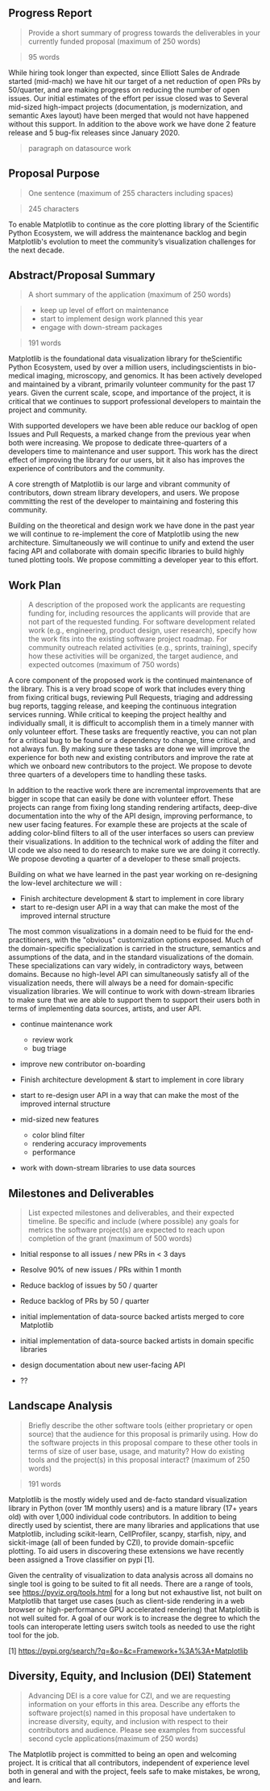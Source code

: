 ## Progress Report

> Provide a short summary of progress towards the deliverables in your
> currently funded proposal (maximum of 250 words)

> 95 words

While hiring took longer than expected, since Elliott Sales de Andrade
started (mid-mach) we have hit our target of a net reduction of open
PRs by 50/quarter, and are making progress on reducing the number of
open issues.  Our initial estimates of the effort per issue closed was
to Several mid-sized high-impact projects (documentation, js
modernization, and semantic Axes layout) have been merged that would
not have happened without this support.  In addition to the above work
we have done 2 feature release and 5 bug-fix releases since January
2020.

> paragraph on datasource work



## Proposal Purpose

> One sentence (maximum of 255 characters including spaces)

> 245 characters

​​To enable Matplotlib to continue as the core plotting library of the
Scientific Python Ecosystem, we will address the maintenance backlog
and begin Matplotlib's evolution to meet the community’s visualization
challenges for the next decade.


## Abstract/Proposal Summary
> A short summary of the application ​(maximum of 250 words)

> - keep up level of effort on maintenance
> - start to implement design work planned this year
> - engage with down-stream packages

> 191 words

​​Matplotlib is the foundational data visualization library for the
​​Scientific Python Ecosystem, used by over a million users, including
​​scientists in bio-medical imaging, microscopy, and genomics.  It has
​​been actively developed and maintained by a vibrant, primarily
​​volunteer community for the past 17 years.  Given the current scale,
​​scope, and importance of the project, it is critical that we continues
​​to support professional developers to maintain the project and
​​community.

With supported developers we have been able reduce our backlog of open
Issues and Pull Requests, a marked change from the previous year when
both were increasing.  We propose to dedicate three-quarters of a
developers time to maintenance and user support.  This work has the
direct effect of improving the library for our users, bit it also has
improves the experience of contributors and the community.

A core strength of Matplotlib is our large and vibrant community of
contributors, down stream library developers, and users.  We propose
committing the rest of the developer to maintaining and fostering this
community.

Building on the theoretical and design work we have done in the past
year we will continue to re-implement the core of Matplotlib using the
new architecture.  Simultaneously we will continue to unify and extend
the user facing API and collaborate with domain specific libraries to
build highly tuned plotting tools.  We propose committing a developer
year to this effort.

## Work Plan

> A description of the proposed work the applicants are requesting
> funding for, including resources the applicants will provide that
> are not part of the requested funding. For software development
> related work (e.g., engineering, product design, user research),
> specify how the work fits into the existing software project
> roadmap. For community outreach related activities (e.g., sprints,
> training), specify how these activities will be organized, the
> target audience, and expected outcomes (maximum of 750 words)

A core component of the proposed work is the continued maintenance of
the library. This is a very broad scope of work that includes every
thing from fixing critical bugs, reviewing Pull Requests, triaging and
addressing bug reports, tagging release, and keeping the continuous
integration services running.  While critical to keeping the project
healthy and individually small, it is difficult to accomplish them in
a timely manner with only volunteer effort.  These tasks are
frequently reactive, you can not plan for a critical bug to be found
or a dependency to change, time critical, and not always fun.  By
making sure these tasks are done we will improve the experience for
both new and existing contributors and improve the rate at which we
onboard new contributors to the project.  We propose to devote three
quarters of a developers time to handling these tasks.

In addition to the reactive work there are incremental improvements
that are bigger in scope that can easily be done with volunteer
effort.  These projects can range from fixing long standing rendering
artifacts, deep-dive documentation into the why of the API design,
improving performance, to new user facing features.  For example
these are projects at the scale of adding color-blind filters to all of
the user interfaces so users can preview their visualizations.  In addition
to the technical work of adding the filter and UI code we also need to
do research to make sure we are doing it correctly.  We propose devoting
a quarter of a developer to these small projects.

Building on what we have learned in the past year working on re-designing the
low-level architecture we will :

- Finish architecture development & start to implement in core library
- start to re-design user API in a way that can make the most of the
  improved internal structure


The most common visualizations in a domain need to be fluid for the
end-practitioners, with the "obvious" customization options exposed.
Much of the domain-specific specialization is carried in the
structure, semantics and assumptions of the data, and in the standard
visualizations of the domain.  These specializations can vary widely,
in contradictory ways, between domains.  Because no high-level API can
simultaneously satisfy all of the visualization needs, there will
always be a need for domain-specific visualization libraries.  We will
continue to work with down-stream libraries to make sure that we are
able to support them to support their users both in terms of
implementing data sources, artists, and user API.

- continue maintenance work
  - review work
  - bug triage
- improve new contributor on-boarding
- Finish architecture development & start to implement in core library
- start to re-design user API in a way that can make the most of the
  improved internal structure
- mid-sized new features
  - color blind filter
  - rendering accuracy improvements
  - performance

- work with down-stream libraries to use data sources

## Milestones and Deliverables

> List expected milestones and deliverables, and their expected
> timeline. Be specific and include (where possible) any goals for
> metrics the software project(s) are expected to reach upon
> completion of the grant (maximum of 500 words)

- Initial response to all issues / new PRs in < 3 days
- Resolve 90% of new issues / PRs within 1 month
- ​​Reduce backlog of issues by 50 / quarter
- ​​Reduce backlog of PRs by 50 / quarter

- initial implementation of data-source backed artists merged to core Matplotlib
- initial implementation of data-source backed artists in domain specific libraries
- design documentation about new user-facing API
- ??


## Landscape Analysis

> Briefly describe the other software tools (either proprietary or open
> source) that the audience for this proposal is primarily using. How
> do the software projects in this proposal compare to these other
> tools in terms of size of user base, usage, and maturity? ​How do
> existing tools and the project(s) in this proposal interact? (maximum
> of 250 words)

> 191 words


Matplotlib is the mostly widely used and de-facto standard
visualization library in Python (over 1M monthly users) and is a
mature library (17+ years old) with over 1,000 individual code
contributors.  In addition to being directly used by scientist, there
are many libraries and applications that use Matplotlib, including
scikit-learn, CellProfiler, scanpy, starfish, nipy, and sickit-image
(all of been funded by CZI), to provide domain-spcefiic plotting.  To
aid users in discovering these extensions we have recently been
assigned a Trove classifier on pypi [1].

Given the centrality of visualization to data analysis across all
domains no single tool is going to be suited to fit all needs.  There
are a range of tools, see https://pyviz.org/tools.html for a long but
not exhaustive list, not built on Matplotlib that target use cases
(such as client-side rendering in a web browser or high-performance
GPU accelerated rendering) that Matplotlib is not well suited for.  A
goal of our work is to increase the degree to which the tools can
interoperate letting users switch tools as needed to use the right
tool for the job.

[1] https://pypi.org/search/?q=&o=&c=Framework+%3A%3A+Matplotlib


## Diversity, Equity, and Inclusion (DEI) Statement

> Advancing DEI is a core value for CZI, and we are requesting
> information on your efforts in this area. Describe any efforts the
> software project(s) named in this proposal have undertaken to
> increase diversity, equity, and inclusion with respect to their
> contributors and audience. Please see examples from successful second
> cycle applications ​(maximum of 250 words)

The Matplotlib project is committed to being an open and welcoming
project.  It is critical that all contributors, independent of
experience level both in general and with the project, feels safe to
make mistakes, be wrong, and learn.
